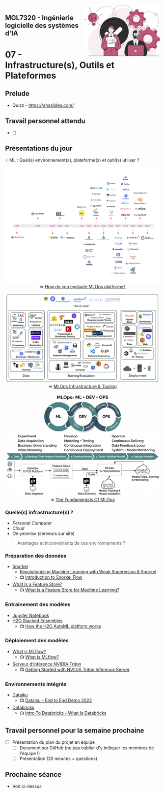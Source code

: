 <img style="float: right;" src="../../images/component_engineering.svg" alt="EngineeringAISystems" width="250"/>

## MGL7320 - Ingénierie logicielle des systèmes d'IA
# 07 - Infrastructure(s), Outils et Plateformes

## Prelude

- Quizz - https://ahaslides.com/

## Travail personnel attendu
- [ ]

## Présentations du jour

:bulb: ML : Quel(s) environnement(s), plateforme(s) et outil(s) utiliser ?
<center>

![hundreds_of_tools](hundreds_of_tools.png)
=> [How do you evaluate MLOps platforms?](https://medium.com/mlops-community/how-to-evaluate-mlops-platforms-c98cf7874cca)

![Infra-Tooling3](Infra-Tooling3.png)
=> [MLOps Infrastructure & Tooling](https://fullstackdeeplearning.com/spring2021/lecture-6/)

![MLOps](MLOps_3-1024x677.png)
=> [The Fundamentals Of MLOps](https://www.radiant.digital/the-fundamentals-of-mlops-the-enabler-of-quality-outcomes-in-production-environments/)

</center>

### Quelle(s) infrastructure(s) ?

- _Personal Computer_
- _Cloud_
- _On-premise_ (serveurs sur site)

> Avantages et inconvénients de ces environnements ?

### Préparation des données
- [Snorkel](https://snorkel.ai)
  - [Revolutionizing Machine Learning with Weak Supervision & Snorkel](https://ai.plainenglish.io/revolutionizing-machine-learning-with-weak-supervision-snorkel-8c319865d6bf)
  - :tv: [Introduction to Snorkel Flow](https://www.youtube.com/watch?v=hoszPGTW8bY)
- [What Is a Feature Store?](https://www.tecton.ai/blog/what-is-a-feature-store/)
  - :tv: [What is a Feature Store for Machine Learning?](https://www.youtube.com/watch?v=DESBDukN9gw)

### Entrainement des modèles
- [Jupyter Notebook](https://jupyter.org)
- [H2O Stacked Ensembles](https://docs.h2o.ai/h2o/latest-stable/h2o-docs/data-science/stacked-ensembles.html)
  - :tv: [How the H2O AutoML platform works](https://www.youtube.com/watch?v=tpvpiGP5rcc)

### Déploiement des modèles
- [What is MLflow?](https://mlflow.org/docs/latest/what-is-mlflow.html)
  - :tv: [What is MLflow?](https://www.youtube.com/watch?v=8SfZ1ElgpdU)
- [Serveur d’inférence NVIDIA Triton](https://www.nvidia.com/fr-fr/ai-data-science/products/triton-inference-server/)
  - :tv: [Getting Started with NVIDIA Triton Inference Server](https://www.youtube.com/watch?v=NQDtfSi5QF4)

### Environnements intégrés
- [Dataiku](https://www.dataiku.com)
  - :tv: [Dataiku - End to End Demo 2023](https://www.youtube.com/watch?v=-amc9iVauuE)
- [Databricks](https://www.databricks.com)
  - :tv: [Intro To Databricks - What Is Databricks](https://www.youtube.com/watch?v=QNdiGZFaUFs)

## Travail personnel pour la semaine prochaine

- [ ] Présentation du plan du projet en équipe
  - [ ] Document sur GitHub (ne pas oublier d'y indiquer les membres de l'équipe !)
  - [ ] Présentation (20 minutes + questions)

## Prochaine séance

- Voir ci-dessus
